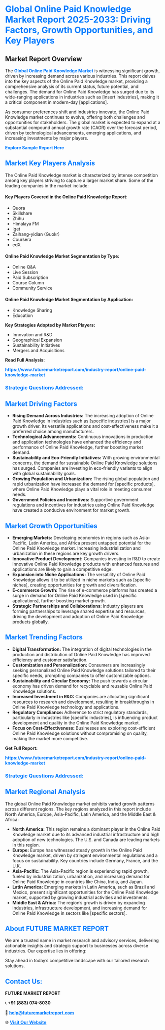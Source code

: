 <h1 style="color: #007BFF;">Global Online Paid Knowledge Market Report 2025-2033: Driving Factors, Growth Opportunities, and Key Players</h1>

<section id="overview">
<h2>Market Report Overview</h2>
<p>The <a href="https://www.futuremarketreport.com/industry-report/online-paid-knowledge-market" style="color: #007BFF; text-decoration: none;"><strong>Global Online Paid Knowledge Market</strong></a> is witnessing significant growth, driven by increasing demand across various industries. This report delves into the key aspects of the Online Paid Knowledge market, providing a comprehensive analysis of its current status, future potential, and challenges. The demand for Online Paid Knowledge has surged due to its wide-ranging applications in industries such as [insert industries], making it a critical component in modern-day [applications].</p>
<p>As consumer preferences shift and industries innovate, the Online Paid Knowledge market continues to evolve, offering both challenges and opportunities for stakeholders. The global market is expected to expand at a substantial compound annual growth rate (CAGR) over the forecast period, driven by technological advancements, emerging applications, and increasing investments by major players.</p>
</section>

<section id="overview">
<p><a href="https://www.futuremarketreport.com/request-sample/reportId=53349" style="color: #007BFF; text-decoration: none;"><strong>Explore Sample Report Here</strong></a></p>
</section>

<section id="key-players">
<h2 style="color: #007BFF;">Market Key Players Analysis</h2>
<p>The Online Paid Knowledge market is characterized by intense competition among key players striving to capture a larger market share. Some of the leading companies in the market include:</p>
<h4>Key Players Covered in the Online Paid Knowledge Report:</h4>
<ul><li>Quora</li><li>Skillshare</li><li>Zhihu</li><li>Himalaya FM</li><li>Iget</li><li>Zaihang-yidian (Guokr)</li><li>Coursera</li><li>edX</li></ul>
<h4>Online Paid Knowledge Market Segmentation by Type:</h4>
<ul><li>Online Q&amp;A</li><li>Live Session</li><li>Paid Subscription</li><li>Course Column</li><li>Community Service</li></ul>

<h4>Online Paid Knowledge Market Segmentation by Application:</h4>
<ul><li>Knowledge Sharing</li><li>Education</li></ul>
<p><strong>Key Strategies Adopted by Market Players:</strong></p>
<ul>
<li>Innovation and R&D</li>
<li>Geographical Expansion</li>
<li>Sustainability Initiatives</li>
<li>Mergers and Acquisitions</li>
</ul>
</section>

<section>
<p><strong>Read Full Analysis: </strong></p><a href="https://www.futuremarketreport.com/industry-report/online-paid-knowledge-market" style="color: #007BFF; text-decoration: none;"><strong>https://www.futuremarketreport.com/industry-report/online-paid-knowledge-market</strong></a>
<h3 style="color: #007BFF;">Strategic Questions Addressed:</h3>
</section>

<section id="driving-factors">
<h2 style="color: #007BFF;">Market Driving Factors</h2>
<ul>
<li><strong>Rising Demand Across Industries:</strong> The increasing adoption of Online Paid Knowledge in industries such as [specific industries] is a major growth driver. Its versatile applications and cost-effectiveness make it a preferred choice among manufacturers.</li>
<li><strong>Technological Advancements:</strong> Continuous innovations in production and application technologies have enhanced the efficiency and performance of Online Paid Knowledge, further boosting market demand.</li>
<li><strong>Sustainability and Eco-Friendly Initiatives:</strong> With growing environmental concerns, the demand for sustainable Online Paid Knowledge solutions has surged. Companies are investing in eco-friendly variants to align with global sustainability goals.</li>
<li><strong>Growing Population and Urbanization:</strong> The rising global population and rapid urbanization have increased the demand for [specific products], where Online Paid Knowledge plays a vital role in meeting consumer needs.</li>
<li><strong>Government Policies and Incentives:</strong> Supportive government regulations and incentives for industries using Online Paid Knowledge have created a conducive environment for market growth.</li>
</ul>
</section>

<section id="growth-opportunities">
<h2 style="color: #007BFF;">Market Growth Opportunities</h2>
<ul>
<li><strong>Emerging Markets:</strong> Developing economies in regions such as Asia-Pacific, Latin America, and Africa present untapped potential for the Online Paid Knowledge market. Increasing industrialization and urbanization in these regions are key growth drivers.</li>
<li><strong>Innovative Product Development:</strong> Companies investing in R&D to create innovative Online Paid Knowledge products with enhanced features and applications are likely to gain a competitive edge.</li>
<li><strong>Expansion into Niche Applications:</strong> The versatility of Online Paid Knowledge allows it to be utilized in niche markets such as [specific niches], creating opportunities for growth and diversification.</li>
<li><strong>E-commerce Growth:</strong> The rise of e-commerce platforms has created a surge in demand for Online Paid Knowledge used in [specific applications], further boosting market growth.</li>
<li><strong>Strategic Partnerships and Collaborations:</strong> Industry players are forming partnerships to leverage shared expertise and resources, driving the development and adoption of Online Paid Knowledge products globally.</li>
</ul>
</section>

<section id="trending-factors">
<h2 style="color: #007BFF;">Market Trending Factors</h2>
<ul>
<li><strong>Digital Transformation:</strong> The integration of digital technologies in the production and distribution of Online Paid Knowledge has improved efficiency and customer satisfaction.</li>
<li><strong>Customization and Personalization:</strong> Consumers are increasingly seeking personalized Online Paid Knowledge solutions tailored to their specific needs, prompting companies to offer customizable options.</li>
<li><strong>Sustainability and Circular Economy:</strong> The push towards a circular economy has driven demand for recyclable and reusable Online Paid Knowledge solutions.</li>
<li><strong>Increased Investment in R&D:</strong> Companies are allocating significant resources to research and development, resulting in breakthroughs in Online Paid Knowledge technology and applications.</li>
<li><strong>Regulatory Compliance:</strong> Adherence to strict regulatory standards, particularly in industries like [specific industries], is influencing product development and quality in the Online Paid Knowledge market.</li>
<li><strong>Focus on Cost-Effectiveness:</strong> Businesses are exploring cost-efficient Online Paid Knowledge solutions without compromising on quality, making the market more competitive.</li>
</ul>
</section>

<section>
<p><strong>Get Full Report: </strong></p><a href="https://www.futuremarketreport.com/industry-report/online-paid-knowledge-market" style="color: #007BFF; text-decoration: none;"><strong>https://www.futuremarketreport.com/industry-report/online-paid-knowledge-market</strong></a>
<h3 style="color: #007BFF;">Strategic Questions Addressed:</h3>
</section>


<section id="regional-analysis">
<h2 style="color: #007BFF;">Market Regional Analysis</h2>
<p>The global Online Paid Knowledge market exhibits varied growth patterns across different regions. The key regions analyzed in this report include North America, Europe, Asia-Pacific, Latin America, and the Middle East & Africa:</p>
<ul>
<li><strong>North America:</strong> This region remains a dominant player in the Online Paid Knowledge market due to its advanced industrial infrastructure and high adoption of new technologies. The U.S. and Canada are leading markets in this region.</li>
<li><strong>Europe:</strong> Europe has witnessed steady growth in the Online Paid Knowledge market, driven by stringent environmental regulations and a focus on sustainability. Key countries include Germany, France, and the U.K.</li>
<li><strong>Asia-Pacific:</strong> The Asia-Pacific region is experiencing rapid growth, fueled by industrialization, urbanization, and increasing demand for Online Paid Knowledge in countries like China, India, and Japan.</li>
<li><strong>Latin America:</strong> Emerging markets in Latin America, such as Brazil and Mexico, present significant opportunities for the Online Paid Knowledge market, supported by growing industrial activities and investments.</li>
<li><strong>Middle East & Africa:</strong> The region’s growth is driven by expanding industries, infrastructure development, and increasing demand for Online Paid Knowledge in sectors like [specific sectors].</li>
</ul>
</section>

<footer>
<h2 style="color: #007BFF;">About FUTURE MARKET REPORT</h2>
<p>We are a trusted name in market research and advisory services, delivering actionable insights and strategic support to businesses across diverse industries. Our expertise lies in offering:</p>

<p>Stay ahead in today’s competitive landscape with our tailored research solutions.</p>

<h2 style="color: #007BFF;">Contact Us:</h2>
<p><strong>FUTURE MARKET REPORT</strong></p>
<p>📞 <strong>+91 (883) 074-8030</strong></p>
<p>📧 <strong><a href="mailto:help@futuremarketreport.com" style="color: #007BFF;">help@futuremarketreport.com</a></strong></p>
<p>🌐 <strong><a href="https://www.futuremarketreport.com/" style="color: #007BFF;">Visit Our Website</a></strong></p>
</footer>